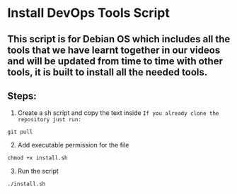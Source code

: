 # Install DevOps Tools Script
This script is for Debian OS which includes all the tools that we have learnt together in our videos and will be updated from time to time with other tools, it is built to install all the needed tools. 
---
## Steps:
1. Create a sh script and copy the text inside
``If you already clone the repository just run:``
```
git pull
```
2. Add executable permission for the file
```
chmod +x install.sh
```
3. Run the script
```
./install.sh
```
